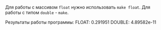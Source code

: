 Для работы с массивом ```float``` нужно использовать ```make float```. Для работы с типом ```double``` - ```make```.

Результаты работы программы:
FLOAT: 0.291951
DOUBLE: 4.89582e-11
